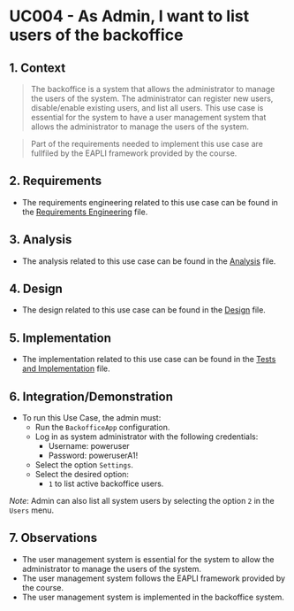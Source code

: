 # UC004 - As Admin, I want to list users of the backoffice

## 1. Context

> The backoffice is a system that allows the administrator to manage the users of the system.
The administrator can register new users, disable/enable existing users, and list all users.
This use case is essential for the system to have a user management system that allows the administrator to manage the users of the system.

> Part of the requirements needed to implement this use case are fullfiled by the EAPLI framework provided by the course.

## 2. Requirements

* The requirements engineering related to this use case can be found in the [Requirements Engineering](01.requirements-engineering/README.md) file.

## 3. Analysis

* The analysis related to this use case can be found in the [Analysis](02.analysis/README.md) file.
 
## 4. Design

* The design related to this use case can be found in the [Design](03.design/README.md) file.

## 5. Implementation

* The implementation related to this use case can be found in the [Tests and Implementation](04.test-and-implementation/README.md) file.

## 6. Integration/Demonstration

* To run this Use Case, the admin must:
    - Run the `BackofficeApp` configuration.
    - Log in as system administrator with the following credentials:
        - Username: poweruser
        - Password: poweruserA1!
    - Select the option `Settings`.
    - Select the desired option:
        - `1` to list active backoffice users.

_Note_: Admin can also list all system users by selecting the option `2` in the `Users` menu.

## 7. Observations

* The user management system is essential for the system to allow the administrator to manage the users of the system.
* The user management system follows the EAPLI framework provided by the course.
* The user management system is implemented in the backoffice system.